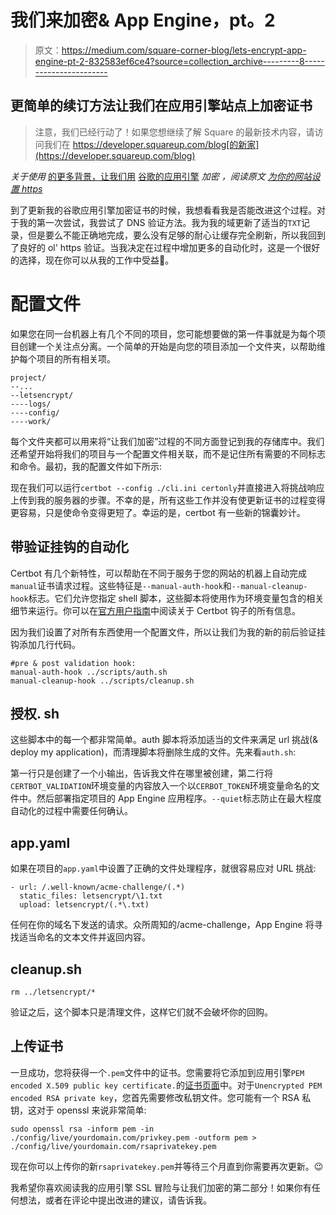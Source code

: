 # 我们来加密& App Engine，pt。2

> 原文：<https://medium.com/square-corner-blog/lets-encrypt-app-engine-pt-2-832583ef6ce4?source=collection_archive---------8----------------------->

## 更简单的续订方法让我们在应用引擎站点上加密证书

> 注意，我们已经行动了！如果您想继续了解 Square 的最新技术内容，请访问我们在 https://developer.squareup.com/blog[的新家](https://developer.squareup.com/blog)

*关于使用* [的更多背景，让我们用](https://letsencrypt.org/) [谷歌的应用引擎](https://cloud.google.com/appengine/) *加密 *，阅读原文* [为你的网站设置 https](/square-corner-blog/setting-up-https-for-your-e-commerce-website-with-lets-encrypt-and-google-app-engine-465a866790b5)*

到了更新我的谷歌应用引擎加密证书的时候，我想看看我是否能改进这个过程。对于我的第一次尝试，我尝试了 DNS 验证方法。我为我的域更新了适当的`TXT`记录，但是要么不能正确地完成，要么没有足够的耐心让缓存完全刷新，所以我回到了良好的 ol' https 验证。当我决定在过程中增加更多的自动化时，这是一个很好的选择，现在你可以从我的工作中受益🙂。

# 配置文件

如果您在同一台机器上有几个不同的项目，您可能想要做的第一件事就是为每个项目创建一个关注点分离。一个简单的开始是向您的项目添加一个文件夹，以帮助维护每个项目的所有相关项。

```
project/
--...
--letsencrypt/
----logs/
----config/
----work/
```

每个文件夹都可以用来将“让我们加密”过程的不同方面登记到我的存储库中。我们还希望开始将我们的项目与一个配置文件相关联，而不是记住所有需要的不同标志和命令。最初，我的配置文件如下所示:

现在我们可以运行`certbot --config ./cli.ini certonly`并直接进入将挑战响应上传到我的服务器的步骤。不幸的是，所有这些工作并没有使更新证书的过程变得更容易，只是使命令变得更短了。幸运的是，certbot 有一些新的锦囊妙计。

## **带验证挂钩的自动化**

Certbot 有几个新特性，可以帮助在不同于服务于您的网站的机器上自动完成`manual`证书请求过程。这些特征是`--manual-auth-hook`和`--manual-cleanup-hook`标志。它们允许您指定 shell 脚本，这些脚本将使用作为环境变量包含的相关细节来运行。你可以在[官方用户指南](https://certbot.eff.org/docs/using.html#pre-and-post-validation-hooks)中阅读关于 Certbot 钩子的所有信息。

因为我们设置了对所有东西使用一个配置文件，所以让我们为我的新的前后验证挂钩添加几行代码。

```
#pre & post validation hook:
manual-auth-hook ../scripts/auth.sh
manual-cleanup-hook ../scripts/cleanup.sh
```

## 授权. sh

这些脚本中的每一个都非常简单。auth 脚本将添加适当的文件来满足 url 挑战(& deploy my application)，而清理脚本将删除生成的文件。先来看`auth.sh`:

第一行只是创建了一个小输出，告诉我文件在哪里被创建，第二行将`CERTBOT_VALIDATION`环境变量的内容放入一个以`CERBOT_TOKEN`环境变量命名的文件中。然后部署指定项目的 App Engine 应用程序。`--quiet`标志防止在最大程度自动化的过程中需要任何确认。

## app.yaml

如果在项目的`app.yaml`中设置了正确的文件处理程序，就很容易应对 URL 挑战:

```
- url: /.well-known/acme-challenge/(.*)
  static_files: letsencrypt/\1.txt
  upload: letsencrypt/(.*\.txt)
```

任何在你的域名下发送的请求。众所周知的/acme-challenge，App Engine 将寻找适当命名的文本文件并返回内容。

## cleanup.sh

```
rm ../letsencrypt/*
```

验证之后，这个脚本只是清理文件，这样它们就不会破坏你的回购。

## 上传证书

一旦成功，您将获得一个`.pem`文件中的证书。您需要将它添加到应用引擎`PEM encoded X.509 public key certificate.`的[证书页面](https://console.cloud.google.com/appengine/settings/certificates)中。对于`Unencrypted PEM encoded RSA private key`，您首先需要修改私钥文件。您可能有一个 RSA 私钥，这对于 openssl 来说非常简单:

```
sudo openssl rsa -inform pem -in ./config/live/yourdomain.com/privkey.pem -outform pem > ./config/live/yourdomain.com/rsaprivatekey.pem
```

现在你可以上传你的新`rsaprivatekey.pem`并等待三个月直到你需要再次更新。😉

我希望你喜欢阅读我的应用引擎 SSL 冒险与让我们加密的第二部分！如果你有任何想法，或者在评论中提出改进的建议，请告诉我。